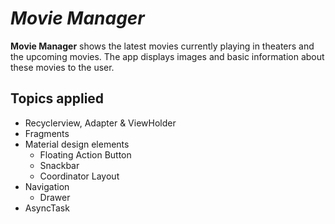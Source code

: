 #  *Movie Manager*

**Movie Manager** shows the latest movies currently playing in theaters and the upcoming movies. The app displays images and basic information about these movies to the user.

## Topics applied

* Recyclerview, Adapter & ViewHolder
* Fragments
* Material design elements
    - Floating Action Button
    - Snackbar
    - Coordinator Layout
* Navigation
    - Drawer
* AsyncTask

